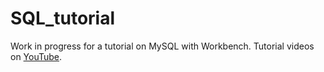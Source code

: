 # SQL_tutorial
Work in progress for a tutorial on MySQL with Workbench. Tutorial videos on [YouTube](https://www.youtube.com/playlist?list=PL-Mlm_HYjCo-T8_c4cq_Turulaizs4tgj).
